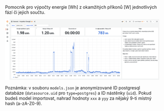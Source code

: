 Pomocník pro výpočty energie [Wh] z okamžitých příkonů [W] jednotlivých fází či jejich součtu.

![Inspektor Energiš](inspektor_energis.png)

Poznámka: v souboru `models.json` je anonymizované ID postgresql databáze (`datasource.uid` pro `type=postgres`)
a ID nástěnky (`uid`). Pokud budeš model importovat, nahraď hodnoty `xxx` a `yyy`
za nějaký 9-ti místný hash (a-zA-Z0-9).
